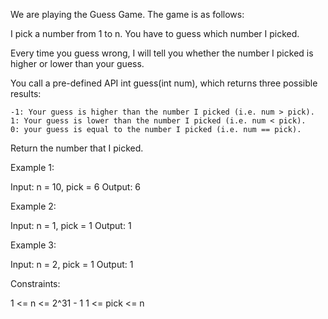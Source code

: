 We are playing the Guess Game. The game is as follows:

I pick a number from 1 to n. You have to guess which number I picked.

Every time you guess wrong, I will tell you whether the number I picked is higher or lower than your guess.

You call a pre-defined API int guess(int num), which returns three possible results:

    -1: Your guess is higher than the number I picked (i.e. num > pick).
    1: Your guess is lower than the number I picked (i.e. num < pick).
    0: your guess is equal to the number I picked (i.e. num == pick).

Return the number that I picked.

 

Example 1:

Input: n = 10, pick = 6
Output: 6

Example 2:

Input: n = 1, pick = 1
Output: 1

Example 3:

Input: n = 2, pick = 1
Output: 1

 

Constraints:

  1 <= n <= 2^31 - 1
  1 <= pick <= n

